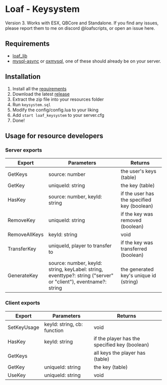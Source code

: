 # Loaf - Keysystem

Version 3. Works with ESX, QBCore and Standalone.
If you find any issues, please report them to me on discord @loafscripts, or open an issue here.

## Requirements

-   [loaf_lib](https://github.com/loaf-scripts/loaf_lib)
-   [mysql-async](https://github.com/brouznouf/fivem-mysql-async) or [oxmysql](https://github.com/overextended/oxmysql/releases/tag/v1.9.3), one of these should already be on your server.

## Installation

1. Install all the [requirements](#requirements)
2. Download the latest [release](https://github.com/loaf-scripts/loaf_keysystem/releases/latest)
3. Extract the zip file into your resources folder
4. Run `keysystem.sql`
5. Modify the config/config.lua to your liking
6. Add `start loaf_keysystem` to your server.cfg
7. Done!

## Usage for resource developers

### Server exports

| Export        | Parameters                                                                                                     | Returns                                     |
| ------------- | -------------------------------------------------------------------------------------------------------------- | ------------------------------------------- |
| GetKeys       | source: number                                                                                                 | the user's keys (table)                     |
| GetKey        | uniqueId: string                                                                                               | the key (table)                             |
| HasKey        | source: number, keyId: string                                                                                  | if the user has the specified key (boolean) |
| RemoveKey     | uniqueId: string                                                                                               | if the key was removed (boolean)            |
| RemoveAllKeys | keyId: string                                                                                                  | void                                        |
| TransferKey   | uniqueId, player to transfer to                                                                                | if the key was transferred (boolean)        |
| GenerateKey   | source: number, keyId: string, keyLabel: string, eventtype?: string ("server" or "client"), eventname?: string | the generated key's unique id (string)      |

### Client exports

| Export      | Parameters                  | Returns                                       |
| ----------- | --------------------------- | --------------------------------------------- |
| SetKeyUsage | keyId: string, cb: function | void                                          |
| HasKey      | keyId: string               | if the player has the specified key (boolean) |
| GetKeys     |                             | all keys the player has (table)               |
| GetKey      | uniqueId: string            | the key (table)                               |
| UseKey      | uniqueId: string            | void                                          |
